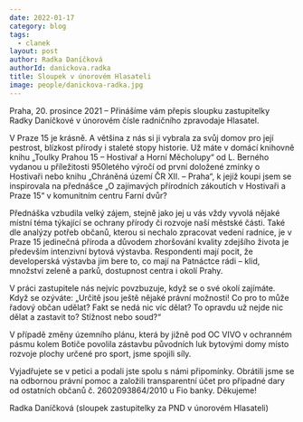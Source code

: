 ```yaml
---
date: 2022-01-17
category: blog
tags: 
  - clanek
layout: post
author: Radka Daníčková
authorId: danickova.radka
title: Sloupek v únorovém Hlasateli
image: people/danickova-radka.jpg
---
```


Praha, 20. prosince 2021 –⁠ Přinášíme vám přepis sloupku zastupitelky Radky Daníčkové v únorovém čísle radničního zpravodaje Hlasatel.

V Praze 15 je krásně.
A většina z nás si ji vybrala za svůj domov pro její pestrost, blízkost přírody i staleté stopy historie. 
Už máte v domácí knihovně knihu „Toulky Prahou 15 – Hostivař a Horní Měcholupy“ od L. Berného vydanou u příležitosti 950letého výročí od první doložené zmínky o Hostivaři nebo knihu „Chráněná území ČR XII. – Praha“, k jejíž koupi jsem se inspirovala na přednášce „O zajímavých přírodních zákoutích v Hostivaři a Praze 15“ v komunitním centru Farní dvůr?

Přednáška vzbudila velký zájem, stejně jako jej u vás vždy vyvolá nějaké místní téma týkající se ochrany přírody či rozvoje naší městské části. Také dle analýzy potřeb občanů, kterou si nechalo zpracovat vedení radnice, je v Praze 15 jedinečná příroda a důvodem zhoršování kvality zdejšího života je především intenzivní bytová výstavba. Respondenti mají pocit, že developerská výstavba jim bere to, co mají na Patnáctce rádi – klid, množství zeleně a parků, dostupnost centra i okolí Prahy.

V práci zastupitele nás nejvíc povzbuzuje, když se o své okolí zajímáte. Když se ozýváte: „Určitě jsou ještě nějaké právní možnosti! Co pro to může řadový občan udělat? Fakt se nedá nic víc dělat? To opravdu už nejde nic dělat a zastavit to? Stížnost nebo soud?“

V případě změny územního plánu, která by jižně pod OC VIVO v ochranném pásmu kolem Botiče povolila zástavbu původních luk bytovými domy místo rozvoje plochy určené pro sport, jsme spojili síly.

Vyjadřujete se v petici a podali jste spolu s námi připomínky. Obrátili jsme se na odbornou právní pomoc a založili transparentní účet pro případné dary od ostatních občanů č. 2602093864/2010
u Fio banky. Děkujeme!

Radka Daníčková
(sloupek zastupitelky za PND v únorovém Hlasateli)
